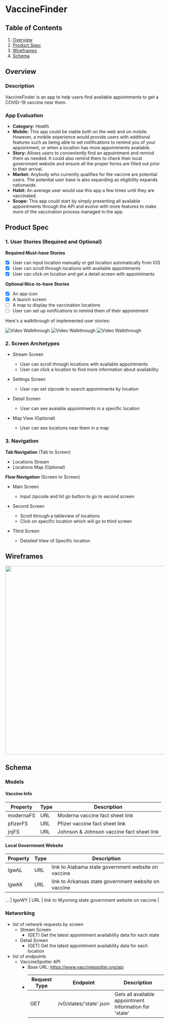 # VaccineFinder
## Table of Contents
1. [Overview](#Overview)
1. [Product Spec](#Product-Spec)
1. [Wireframes](#Wireframes)
2. [Schema](#Schema)

## Overview
### Description
VaccineFinder is an app to help users find available appointments to get a COVID-19 vaccine near
them.

### App Evaluation
* **Category:** Health
* **Mobile:** This app could be viable both on the web and on mobile. However, a mobile experience would provide users with additional features such as being able to set notifications to remind you of your appointment, or when a location has more appointments available.
* **Story:** Allows users to conveniently find an appointment and remind them as needed. It could also remind them to check their local government website and ensure all the proper forms are filled out prior to their arrival.
* **Market:** Anybody who currently qualifies for the vaccine are potential users. The potential user base is also expanding as eligibility expands nationwide.
* **Habit:** An average user would use this app a few times until they are vaccinated.
* **Scope:** This app could start by simply presenting all available appointments through the API and evolve with more features to make more of the vaccination process managed in the app.

## Product Spec
### 1. User Stories (Required and Optional)

**Required Must-have Stories**

* [x] User can input location manually or get location automatically from IOS
* [x] User can scroll through locations with available appointments
* [x] User can click on location and get a detail screen with appointments

**Optional Nice-to-have Stories**
* [x] An app icon
* [x] A launch screen
* [ ] A map to display the vaccination locations
* [ ] User can set up notifications to remind them of their appointment

Here's a walkthrough of implemented user stories:

<img src='http://g.recordit.co/JxFEW44AIU.gif' title='Video Walkthrough' width='' alt='Video Walkthrough' />

<img src='http://g.recordit.co/70bVxpse0W.gif' title='Video Walkthrough' width='' alt='Video Walkthrough' />

<img src='http://g.recordit.co/RbdvYpPMaV.gif' title='Video Walkthrough' width='' alt='Video Walkthrough' />

### 2. Screen Archetypes

* Stream Screen
   * User can scroll through locations with available appointments
   * User can click a location to find more information about availability

* Settings Screen
   * User can set zipcode to search appointments by location

* Detail Screen
   * User can see avaiable appointments in a specific location

* Map View (Optional)
   * User can see locations near them in a map

### 3. Navigation

**Tab Navigation** (Tab to Screen)

* Locations Stream
* Locations Map (Optional)

**Flow Navigation** (Screen to Screen)

* Main Screen
   * Input zipcode and hit go button to go to second screen

* Second Screen
   * Scroll through a tableview of locations
   * Click on specific location which will go to third screen

 * Third Screen
   * Detailed View of Specific location

## Wireframes
<img src="http://g.recordit.co/85cciCl1O0.gif" width=600>

## Schema
### Models
#### Vaccine Info
| Property | Type | Description |
| -------- | ---- | ----------- |
| modernaFS | URL | Moderna vaccine fact sheet link |
| pfizerFS | URL | Pfizer vaccine fact sheet link |
| jnjFS | URL | Johnson & Johnson vaccine fact sheet link |

#### Local Government Website
| Property | Type | Description |
| -------- | ---- | ----------- |
| lgwAL | URL | link to Alabama state government website on vaccine |
| lgwAK | URL | link to Arkansas state government website on vaccine |
...
| lgwWY | URL | link to Wyoming state government website on vaccine |

### Networking
* list of network requests by screen
   * Stream Screen
      * (GET) Get the latest appointment availability data for each state
   * Detail Screen
      * (GET) Get the latest appointment availability data for each location
* list of endpoints
   * VaccineSpotter API
      * Base URL: https://www.vaccinespotter.org/api
      * | Request Type | Endpoint | Description |
        | ------------ | -------- | ----------- |
        | GET | /v0/states/'state'.json | Gets all available appointment information for 'state'|
